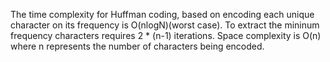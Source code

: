 The time complexity for Huffman coding, based on encoding each unique character on its frequency is O(nlogN)(worst case). 
To extract the mininum frequency characters requires 2 * (n-1) iterations.
Space complexity is O(n) where n represents the number of characters being encoded.